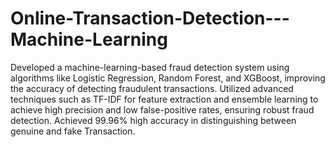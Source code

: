 # Online-Transaction-Detection---Machine-Learning
Developed a machine-learning-based fraud detection system using algorithms like Logistic Regression, Random Forest, and XGBoost, improving the accuracy of detecting fraudulent transactions.
Utilized advanced techniques such as TF-IDF for feature extraction and ensemble learning to achieve high precision and low false-positive rates, ensuring robust fraud detection.
Achieved 99.96% high accuracy in distinguishing between genuine and fake Transaction. 
